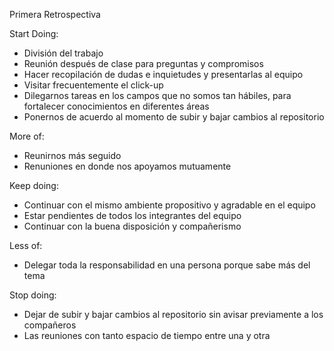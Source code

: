 Primera Retrospectiva

Start Doing:
- División del trabajo
- Reunión después de clase para preguntas y compromisos
- Hacer recopilación de dudas e inquietudes y presentarlas al equipo
- Visitar frecuentemente el click-up
- Dilegarnos tareas en los campos que no somos tan hábiles, para fortalecer conocimientos en diferentes áreas
- Ponernos de acuerdo al momento de subir y bajar cambios al repositorio

More of:
- Reunirnos más seguido
- Renuniones en donde nos apoyamos mutuamente

Keep doing:
- Continuar con el mismo ambiente propositivo y agradable en el equipo
- Estar pendientes de todos los integrantes del equipo
- Continuar con la buena disposición y compañerismo

Less of:
- Delegar toda la responsabilidad en una persona porque sabe más del tema

Stop doing:
- Dejar de subir y bajar cambios al repositorio sin avisar previamente a los compañeros
- Las reuniones con tanto espacio de tiempo entre una y otra
